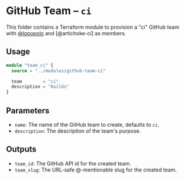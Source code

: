 # GitHub Team – `ci`

This folder contains a Terraform module to provision a "ci" GitHub team with
[@lopopolo] and [@artichoke-ci] as members.

[@lopopolo]: https://github.com/lopopolo
[@aritchoke-ci]: https://github.com/artichoke-ci

## Usage

```terraform
module "team_ci" {
  source = "../modules/github-team-ci"

  team        = "ci"
  description = "Builds"
}
```

## Parameters

- `name`: The name of the GitHub team to create, defaults to `ci`.
- `description`: The description of the team's purpose.

## Outputs

- `team_id`: The GitHub API id for the created team.
- `team_slug`: The URL-safe @-mentionable slug for the created team.
